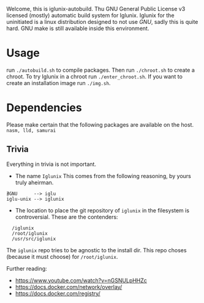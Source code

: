 
Welcome, this is iglunix-autobuild.
Thu GNU General Public License v3 licensed (mostly) automatic build system for Iglunix.
Iglunix for the uninitiated is a linux distribution designed to not use _GNU_, sadly this is quite hard. GNU make is still available inside this environment.



# Usage

run `./autobuild.sh` to compile packages. Then run `./chroot.sh` to create a chroot.
To try Iglunix in a chroot run `./enter_chroot.sh`. If you want to create an installation image
run `./img.sh`.

# Dependencies

Please make certain that the following packages are available on the host.
`nasm, lld, samurai`


<!--
## Phase 1: Docker
This will create an llvm/musl toolchain.
I've heard that you guys don't like waiting for code to be compiled.
A docker swarm to the rescue, completely over engineered.

Make your main pc/laptop the manager of the swarm using:
`docker swarm init --advertise-addr [The IP-address of your device you want to use local/global]`

It will return a command that allows your other pcs to join, use it.

On the main node run: `docker network create -d overlay my_docker_overlay_net`

The problem is that we can't chain commands when starting a docker service create, so we'll have to modify the base abyssos/abyss:dev docker container. We'll need to download packages for the installation, we'll add these to the our modified package.
This method might also reduce internet usage.

To initialize run ```docker_init_clean```, this will create iglunix_abyss.tar, this will have to be manually moved to all docker nodes and then loaded using: ``` docker load -i iglunix_abyss.tar```

To start the distributed compiler `docker_start_farm` can be used. Prior to execution modify `docker_start_farm` to suit the number of jobs you need to run.

Run ```docker ps -a``` to find the container id of your work nodes
and execute a shell on a node of your choosing using. This can be done as follows:
`docker exec -it [container id] /bin/sh`

Modify DISTCC_HOSTS in `compile` in one container to point to all the docker distcc volunteers. Afterwards run `compile`.
When your compiles are finished, `docker_rm_farm` can be used to remove the compile farm.
It could be useful to leave the compile farm around for the compilation indide the chroot. This is not yet supported.

## Phase 2: Chroot

WARNING: This part makes use of loopback devices, if the kernel was updated but the system not rebooted, reboot.

This part is significantly less over engineered (luckily).
There are 4 new commands the user should be aware of, they are written in chronological order.

* chroot_prepare_iglunix

  This creates the chroot and cleans the most important locations (/lib, /bin, /sbin, /usr, /iglunix, /etc).
  It will also copy the network and keyboard configuration from the host. This will be put into the `*.img`by a script hosted in iglunix/iglunix.

* chroot_fetch

  This command will fetch the sources needed to get curl working inside the chroot. And some files for to be used inside the chroot environment. This command will automatically be executed by `chroot_prepare_iglunix`. It is __NOT NEEDED__ to be manually executed. But it can be for development purposes.
* chroot_iglunix

  This will chroot into the Iglunix environment. Once inside run `source /etc/profile` this helps debugging.
* inside_chroot

  This is the script that has to be executed inside the chroot to compile all the required packages in the correct order.
  This will also generate `iglunix.img` in `/iglunix/`

## Phase 3: Boot

Use virt-manager or qemu to boot the `iglunix.img`.

Execute QEMU directly with the following command:

```
qemu-system-x86_64 path/to/disk -enable-kvm -m 4096
```

NOTE: Qemu is broken if you don't pass `-m`
-->

## Trivia

Everything in trivia is not important.

* The name `Iglunix`
This comes from the following reasoning, by yours truly aheirman.
```
∄GNU      --> iglu
iglu-unix --> iglunix
```


* The location to place the git repository of `iglunix` in the filesystem is controversial. These are the contenders: 

```
  /iglunix
  /root/iglunix
  /usr/src/iglunix
```

The `iglunix` repo tries to be agnostic to the install dir. This repo choses (because it must choose) for `/root/iglunix`.


Further reading:
*	https://www.youtube.com/watch?v=nGSNULpHHZc
*	https://docs.docker.com/network/overlay/
*	https://docs.docker.com/registry/

